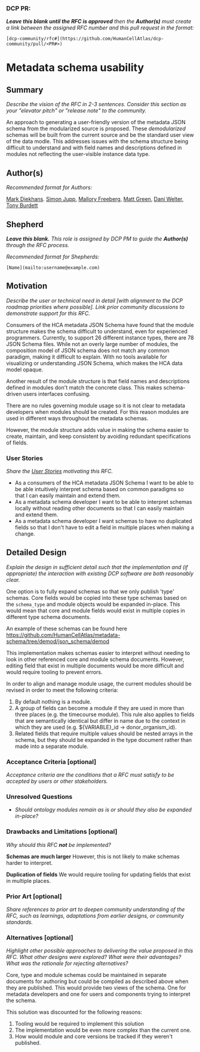 ### DCP PR:

***Leave this blank until the RFC is approved** then the **Author(s)** must create a link between the assigned RFC number and this pull request in the format:*

`[dcp-community/rfc#](https://github.com/HumanCellAtlas/dcp-community/pull/<PR#>)`

# Metadata schema usability

## Summary

*Describe the vision of the RFC in 2-3 sentences. Consider this section as your "elevator pitch" or "release note" to the community.*

An approach to generating a user-friendly version of the metadata JSON schema from the modularized source is proposed.  These *demodularized* schemas will be built from the current source and be the standard user view of the data modle.   This addresses issues with the schema structure being difficult to understand and with field names and descriptions defined in modules not reflecting the user-visible instance data type.

## Author(s)

*Recommended format for Authors:*

 [Mark Diekhans](mailto:markd@ucsc.edu).
 [Simon Jupp](mailto:jupp@ebi.ac.uk),
 [Mallory Freeberg](mailto:mfreeberg@ebi.ac.uk),
 [Matt Green](mailto:hewgreen@ebi.ac.uk),
 [Dani Welter](mailto:dwelter@ebi.ac.uk),
 [Tony Burdett](mailto:tburdett@ebi.ac.uk)

## Shepherd
***Leave this blank.** This role is assigned by DCP PM to guide the **Author(s)** through the RFC process.*

*Recommended format for Shepherds:*
 
 `[Name](mailto:username@example.com)`

## Motivation

*Describe the user or technical need in detail [with alignment to the DCP roadmap priorities where possible]. Link prior community discussions to demonstrate support for this RFC.*

Consumers of the HCA metadata JSON Schema have found that the module structure makes the schema difficult to understand, even for experienced programmers. Currently, to support 26 different instance types, there are 78 JSON Schema files.  While not an overly large number of modules, the composition model of JSON schema does not match any common paradigm, making it difficult to explain.  With no tools available for visualizing or understanding JSON Schema, which makes the HCA data model opaque.

Another result of the module structure is that field names and descriptions defined in modules don't match the concrete class.  This makes schema-driven users interfaces confusing.

There are no rules governing module usage so it is not clear to metadata developers when modules should be created. For this reason modules are used in different ways throughout the metadata schemas. 

However, the module structure adds value in making the schema easier to create, maintain, and keep consistent by avoiding redundant specifications of fields.

### User Stories

*Share the [User Stories](https://www.mountaingoatsoftware.com/agile/user-stories) motivating this RFC.*

* As a consumers of the HCA metadata JSON Schema I want to be able to be able intuitively interpret schema based on common paradigms so that I can easily maintain and extend them.
* As a metadata schema developer I want to be able to interpret schemas locally without reading other documents so that I can easily maintain and extend them.
* As a metadata schema developer I want schemas to have no duplicated fields so that I don't have to edit a field in multiple places when making a change.


## Detailed Design

*Explain the design in sufficient detail such that the implementation and (if appropriate) the interaction with existing DCP software are both reasonably clear.*

One option is to fully expand schemas so that we only publish 'type' schemas. Core fields would be copied into these type schemas based on the `schema_type` and module objects would be expanded in-place. This would mean that core and module fields would exist in multiple copies in different type schema documents.

An example of these schemas can be found here https://github.com/HumanCellAtlas/metadata-schema/tree/demod/json_schema/demod

This implementation makes schemas easier to interpret without needing to look in other referenced core and module schema documents. However, editing field that exist in multiple documents would be more difficult and would require tooling to prevent errors.

In order to align and manage module usage, the current modules should be revised in order to meet the following criteria:

1. By default nothing is a module.
1. A group of fields can become a module if they are used in more than three places (e.g. the timecourse module). This rule also applies to fields that are semantically identical but differ in name due to the context in which they are used (e.g. ${VARIABLE}_id -> donor_organism_id).
1. Related fields that require multiple values should be nested arrays in the schema, but they should be expanded in the type document rather than made into a separate module.


### Acceptance Criteria [optional]

*Acceptance criteria are the conditions that a RFC must satisfy to be accepted by users or other stakeholders.* 

### Unresolved Questions

- *Should ontology modules remain as is or should they also be expanded in-place?*



### Drawbacks and Limitations [optional]

*Why should this RFC **not** be implemented?*

**Schemas are much larger**
However, this is not likely to make schemas harder to interpret.

**Duplication of fields**
We would require tooling for updating fields that exist in multiple places.

### Prior Art [optional]

*Share references to prior art to deepen community understanding of the RFC, such as learnings, adaptations from earlier designs, or community standards.*

### Alternatives [optional]

*Highlight other possible approaches to delivering the value proposed in this RFC. 
What other designs were explored? What were their advantages? What was the rationale for rejecting alternatives?*


Core, type and module schemas could be maintained in separate documents for authoring but could be compiled as described above when they are published. This would provide two views of the schema. One for metadata developers and one for users and components trying to interpret the schema.

This solution was discounted for the following reasons:
1. Tooling would be required to implement this solution
1. The implementation would be even more complex than the current one.
1. How would module and core versions be tracked if they weren't published.
